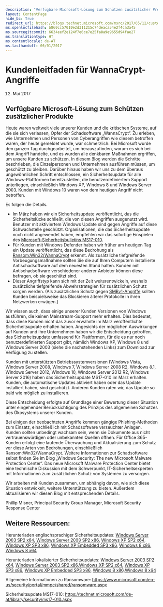 ```yaml
---
description: "Verfügbare Microsoft-Lösung zum Schützen zusätzlicher Produkte"
layout: ContentPage
hide_bc: True
redirect_url: https://blogs.technet.microsoft.com/msrc/2017/05/12/customer-guidance-for-wannacrypt-attacks/
ms.openlocfilehash: b860cc57010e2d311215c74deaca54e2f4ca3a45
ms.sourcegitcommit: 6634eef2e124f7e6ce7e25fa8a9e9655d94fae27
ms.translationtype: HT
ms.contentlocale: de-AT
ms.lasthandoff: 06/01/2017
---
```

# <a name="customer-guidance-for-wannacrypt-attacks"></a>Kundenleitfaden für WannaCrypt-Angriffe

12. Mai 2017

## <a name="microsoft-solution-available-to-protect-additional-products"></a>Verfügbare Microsoft-Lösung zum Schützen zusätzlicher Produkte

Heute waren weltweit viele unserer Kunden und die kritischen Systeme, auf die sie sich verlassen, Opfer der Schadsoftware „WannaCrypt“. Zu erleben, wie Unternehmen und Personen von Cyberangriffen wie diesem betroffen waren, der heute gemeldet wurde, war schmerzlich. Bei Microsoft wurde den ganzen Tag durchgearbeitet, um herauszufinden, worum es sich bei dem Angriff handelte, und es wurden alle denkbaren Maßnahmen ergriffen, um unsere Kunden zu schützen. In diesem Blog werden die Schritte beschrieben, die Einzelpersonen und Unternehmen ausführen müssen, um geschützt zu bleiben. Darüber hinaus haben wir uns zu dem überaus ungewöhnlichen Schritt entschlossen, ein Sicherheitsupdate für alle Windows-Plattformen bereitzustellen, die benutzerdefiniertem Support unterliegen, einschließlich Windows XP, Windows 8 und Windows Server 2003. Kunden mit Windows 10 waren von dem heutigen Angriff nicht betroffen.

Es folgen die Details.

* Im März haben wir ein Sicherheitsupdate veröffentlicht, das die Sicherheitslücke schließt, die von diesen Angriffen ausgenutzt wird. Benutzer mit aktiviertem Windows Update sind gegen Angriffe auf diese Schwachstelle geschützt. Organisationen, die das Sicherheitsupdate noch nicht angewendet haben, empfehlen wir das sofortige Einspielen des [Microsoft-Sicherheitsbulletins MS17-010](https://technet.microsoft.com/en-us/library/security/ms17-010.aspx).
* Für Kunden mit Windows Defender haben wir früher am heutigen Tag ein Update veröffentlicht, das diese Bedrohung als [Ransom:Win32/WannaCrypt](https://www.microsoft.com/security/portal/threat/encyclopedia/Entry.aspx?Name=Ransom:Win32/WannaCrypt) erkennt. Als zusätzliche tiefgreifende Vorbeugungsmaßnahme sollten Sie die auf Ihren Computern installierte Antischadsoftware auf dem neuesten Stand halten. Kunden mit Antischadsoftware verschiedener anderer Anbieter können diese befragen, ob sie geschützt sind.
* Dieser Angriffstyp kann sich mit der Zeit weiterentwickeln, weshalb zusätzliche tiefgreifende Abwehrstrategien für zusätzlichen Schutz sorgen werden. (Als zusätzlichen Schutz gegen [SMBv1-Angriffe](https://aka.ms/disablesmb1) sollten Kunden beispielsweise das Blockieren älterer Protokolle in ihren Netzwerken erwägen.)

Wir wissen auch, dass einige unserer Kunden Versionen von Windows ausführen, die keinen Mainstream-Support mehr erhalten. Dies bedeutet, dass diese Kunden nicht das zuvor erwähnte im März veröffentlichte Sicherheitsupdate erhalten haben. Angesichts der möglichen Auswirkungen auf Kunden und ihre Unternehmen haben wir die Entscheidung getroffen, das Sicherheitsupdate umfassend für Plattformen, für die es nur noch benutzerdefinierten Support gibt, nämlich Windows XP, Windows 8 und Windows Server 2003 (siehe die nachstehenden Links) zum Download zur Verfügung zu stellen.

Kunden mit unterstützten Betriebssystemversionen (Windows Vista, Windows Server 2008, Windows 7, Windows Server 2008 R2, Windows 8.1, Windows Server 2012, Windows 10, Windows Server 2012 R2, Windows Server 2016) haben das Sicherheitsupdate MS17-010 im März erhalten. Kunden, die automatische Updates aktiviert haben oder das Update installiert haben, sind geschützt. Anderen Kunden raten wir, das Update so bald wie möglich zu installieren.

Diese Entscheidung erfolgte auf Grundlage einer Bewertung dieser Situation unter eingehender Berücksichtigung des Prinzips des allgemeinen Schutzes des Ökosystems unserer Kunden.

Bei einigen der beobachteten Angriffe kommen gängige Phishing-Methoden zum Einsatz, einschließlich mit Schadsoftware verseuchter Anlagen. Kunden sollten unbedingt wachsam sein, wenn sie Dokumente aus nicht vertrauenswürdigen oder unbekannten Quellen öffnen. Für Office 365-Kunden erfolgt eine laufende Überwachung und Aktualisierung zum Schutz vor diese Arten von Bedrohungen, einschließlich Ransom:Win32/WannaCrypt. Weitere Informationen zur Schadsoftware selbst finden Sie im Blog „Windows Security: The new Microsoft Malware Protection Center“. Das neue Microsoft Malware Protection Center bietet eine technische Diskussion mit dem Schwerpunkt, IT-Sicherheitsexperten mit Informationen zum zusätzlichen Schutz von Systemen zu versorgen.

Wir arbeiten mit Kunden zusammen, um abhängig davon, wie sich diese Situation entwickelt, weitere Unterstützung zu bieten. Außerdem aktualisieren wir diesen Blog mit entsprechenden Details.

Phillip Misner, Principal Security Group Manager, Microsoft Security Response Center

## <a name="further-resources"></a>Weitere Ressourcen:

<p>Herunterladen englischsprachiger Sicherheitsupdates: <a href="http://download.windowsupdate.com/d/csa/csa/secu/2017/02/windowsserver2003-kb4012598-x64-custom-enu_f24d8723f246145524b9030e4752c96430981211.exe">Windows Server 2003 SP2 x64</a>, <a href="http://download.windowsupdate.com/c/csa/csa/secu/2017/02/windowsserver2003-kb4012598-x86-custom-enu_f617caf6e7ee6f43abe4b386cb1d26b3318693cf.exe">Windows Server 2003 SP2 x86,</a> <a href="http://download.windowsupdate.com/d/csa/csa/secu/2017/02/windowsserver2003-kb4012598-x64-custom-enu_f24d8723f246145524b9030e4752c96430981211.exe">Windows XP SP2 x64</a>, <a href="http://download.windowsupdate.com/d/csa/csa/secu/2017/02/windowsxp-kb4012598-x86-custom-enu_eceb7d5023bbb23c0dc633e46b9c2f14fa6ee9dd.exe">Windows XP SP3 x86</a>, <a href="http://download.windowsupdate.com/c/csa/csa/secu/2017/02/windowsxp-kb4012598-x86-embedded-custom-enu_8f2c266f83a7e1b100ddb9acd4a6a3ab5ecd4059.exe">Windows XP Embedded SP3 x86</a>, <a href="http://download.windowsupdate.com/c/msdownload/update/software/secu/2017/05/windows8-rt-kb4012598-x86_a0f1c953a24dd042acc540c59b339f55fb18f594.msu">Windows 8 x86,</a> <a href="http://download.windowsupdate.com/c/msdownload/update/software/secu/2017/05/windows8-rt-kb4012598-x64_f05841d2e94197c2dca4457f1b895e8f632b7f8e.msu">Windows 8 x64</a></p>
<p>Herunterladen lokalisierter Sicherheitsupdates: <a href="http://www.microsoft.com/downloads/details.aspx?FamilyId=d3cb7407-3339-452e-8371-79b9c301132e">Windows Server 2003 SP2 x64</a>, <a href="http://www.microsoft.com/downloads/details.aspx?FamilyId=350ec04d-a0ba-4a50-9be3-f900dafeddf9">Windows Server 2003 SP2 x86,</a><a href="http://www.microsoft.com/downloads/details.aspx?FamilyId=5fbaa61b-15ce-49c7-9361-cb5494f9d6aa">Windows XP SP2 x64</a>, <a href="http://www.microsoft.com/downloads/details.aspx?FamilyId=7388c05d-9de6-4c6a-8b21-219df407754f">Windows XP SP3 x86</a>, <a href="http://www.microsoft.com/downloads/details.aspx?FamilyId=a1db143d-6ad2-4e7e-9e90-2a73316e1add">Windows XP Embedded SP3 x86</a>, <a href="http://www.microsoft.com/downloads/details.aspx?FamilyId=6e2de6b7-9e43-4b42-aca2-267f24210340">Windows 8 x86,</a><a href="http://www.microsoft.com/downloads/details.aspx?FamilyId=b08bb3f1-f156-4e61-8a68-077963bae8c0">Windows 8 x64</a></p>
<p>Allgemeine Informationen zu Ransomware: <a href="https://www.microsoft.com/en-us/security/portal/mmpc/shared/ransomware.aspx">https://www.microsoft.com/en-us/security/portal/mmpc/shared/ransomware.aspx</a></p>
<p>Sicherheitsupdate MS17-010: <a href="https://technet.microsoft.com/en-us/library/security/ms17-010.aspx">https://technet.microsoft.com/de-at/library/security/ms17-010.aspx</a></p>
